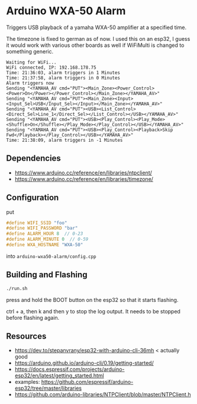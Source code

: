 # Arduino WXA-50 Alarm

Triggers USB playback of a yamaha WXA-50 amplifier at a specified time.

The timezone is fixed to german as of now. I used this on an esp32, I guess it would work with
various other boards as well if WiFiMulti is changed to something generic.

```
Waiting for WiFi...
WiFi connected, IP: 192.168.178.75
Time: 21:36:03, alarm triggers in 1 Minutes
Time: 21:37:58, alarm triggers in 0 Minutes
Alarm triggers now
Sending "<YAMAHA_AV cmd="PUT"><Main_Zone><Power_Control><Power>On</Power></Power_Control></Main_Zone></YAMAHA_AV>"
Sending "<YAMAHA_AV cmd="PUT"><Main_Zone><Input><Input_Sel>USB</Input_Sel></Input></Main_Zone></YAMAHA_AV>"
Sending "<YAMAHA_AV cmd="PUT"><USB><List_Control><Direct_Sel>Line_1</Direct_Sel></List_Control></USB></YAMAHA_AV>"
Sending "<YAMAHA_AV cmd="PUT"><USB><Play_Control><Play_Mode><Shuffle>On</Shuffle></Play_Mode></Play_Control></USB></YAMAHA_AV>"
Sending "<YAMAHA_AV cmd="PUT"><USB><Play_Control><Playback>Skip Fwd</Playback></Play_Control></USB></YAMAHA_AV>"
Time: 21:38:09, alarm triggers in -1 Minutes
```

## Dependencies

- https://www.arduino.cc/reference/en/libraries/ntpclient/
- https://www.arduino.cc/reference/en/libraries/timezone/

## Configuration

put

```cpp
#define WIFI_SSID "foo"
#define WIFI_PASSWORD "bar"
#define ALARM_HOUR 8  // 0-23
#define ALARM_MINUTE 0  // 0-59
#define WXA_HOSTNAME "WXA-50"
```

into `arduino-wxa50-alarm/config.cpp`

## Building and Flashing

```bash
./run.sh
```

press and hold the BOOT button on the esp32 so that it starts flashing.

ctrl + a, then k and then y to stop the log output. It needs to be stopped before flashing again.

## Resources

- https://dev.to/stepanvrany/esp32-with-arduino-cli-36mh < actually good
- https://arduino.github.io/arduino-cli/0.19/getting-started/
- https://docs.espressif.com/projects/arduino-esp32/en/latest/getting_started.html
- examples: https://github.com/espressif/arduino-esp32/tree/master/libraries
- https://github.com/arduino-libraries/NTPClient/blob/master/NTPClient.h
